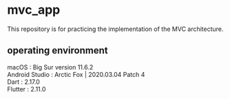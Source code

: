 # mvc_app
This repository is for practicing the implementation of the MVC architecture.

## operating environment
macOS : Big Sur version 11.6.2 </br>
Android Studio : Arctic Fox | 2020.03.04 Patch 4 </br>
Dart : 2.17.0 </br>
Flutter : 2.11.0 </br>